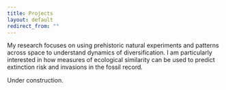 ```yaml
---
title: Projects
layout: default
redirect_from: ""
---
```


My research focuses on using prehistoric natural experiments and patterns across space to understand dynamics of diversification.  I am particularly interested in how measures of ecological similarity can be used to predict extinction risk and invasions in the fossil record.

Under construction.
